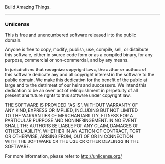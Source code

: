 Build Amazing Things.

***

### Unlicense

This is free and unencumbered software released into the public\
domain.

Anyone is free to copy, modify, publish, use, compile, sell, or distribute\
this software, either in source code form or as a compiled binary, for any\
purpose, commercial or non-commercial, and by any means.

In jurisdictions that recognize copyright laws, the author or authors of\
this software dedicate any and all copyright interest in the software to the\
public domain. We make this dedication for the benefit of the public at\
large and to the detriment of our heirs and successors. We intend this\
dedication to be an overt act of relinquishment in perpetuity of all\
present and future rights to this software under copyright law.

THE SOFTWARE IS PROVIDED "AS IS", WITHOUT WARRANTY OF\
ANY KIND, EXPRESS OR IMPLIED, INCLUDING BUT NOT LIMITED\
TO THE WARRANTIES OF MERCHANTABILITY, FITNESS FOR A\
PARTICULAR PURPOSE AND NONINFRINGEMENT. IN NO EVENT\
SHALL THE AUTHORS BE LIABLE FOR ANY CLAIM, DAMAGES OR\
OTHER LIABILITY, WHETHER IN AN ACTION OF CONTRACT, TORT\
OR OTHERWISE, ARISING FROM, OUT OF OR IN CONNECTION\
WITH THE SOFTWARE OR THE USE OR OTHER DEALINGS IN THE\
SOFTWARE.

For more information, please refer to <http://unlicense.org/>
